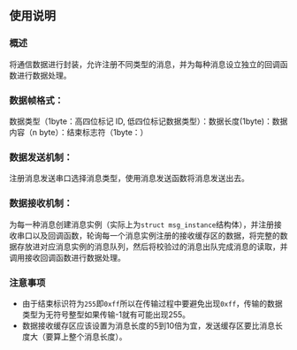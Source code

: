 ## 使用说明

### 概述

将通信数据进行封装，允许注册不同类型的消息，并为每种消息设立独立的回调函数进行数据处理。

### 数据帧格式：

数据类型（1byte：高四位标记 ID, 低四位标记数据类型）：数据长度(1byte)：数据内容（n byte）：结束标志符（1byte：）

### 数据发送机制：

注册消息发送串口选择消息类型，使用消息发送函数将消息发送出去。

### 数据接收机制：

为每一种消息创建消息实例（实际上为`struct msg_instance`结构体），并注册接收串口以及回调函数，轮询每一个消息实例注册的接收缓存区的数据，将完整的数据存放进对应消息实例的消息队列，然后将校验过的消息出队完成消息的读取，并调用接收回调函数进行数据处理。

### 注意事项

- 由于结束标识符为`255`即`0xff`所以在传输过程中要避免出现`0xff`，传输的数据类型为无符号整型如果传输-1就有可能出现255。
- 数据接收缓存区应该设置为消息长度的5到10倍为宜，发送缓存区要比消息长度大（要算上整个消息长度）。
